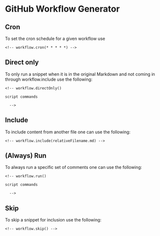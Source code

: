 # GitHub Workflow Generator

## Cron

To set the cron schedule for a given workflow use

<!-- workflow.skip() -->
```
<!-- workflow.cron(* * * * *) -->
```

## Direct only

To only run a snippet when it is in the original Markdown and not coming in 
through workflow.include use the following:

<!-- workflow.skip() -->
```
<!-- workflow.directOnly()

script commands

  -->
```

## Include

To include content from another file one can use the following:

<!-- workflow.skip() -->
```
<!-- workflow.include(relativeFilename.md) -->
```

## (Always) Run

To always run a specific set of comments one can use the following:

<!-- workflow.skip() -->
```
<!-- workflow.run()

script commands

  -->
```

## Skip

To skip a snippet for inclusion use the following:

<!-- workflow.skip() -->
```
<!-- workflow.skip() -->
```
